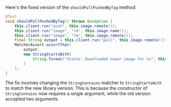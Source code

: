 Here's the fixed version of the `shouldPullPushedByTag` method:

```java
@Test
void shouldPullPushedByTag() throws Exception {
    this.client.run("push", this.image.remote());
    this.client.run("image", "rm", this.image.name());
    this.client.run("image", "rm", this.image.remote());
    final String output = this.client.run("pull", this.image.remote());
    MatcherAssert.assertThat(
        output,
        new StringStartsWith(
            String.format("Status: Downloaded newer image for %s", this.image.remote())
        )
    );
}
```

The fix involves changing the `StringContains` matcher to `StringStartsWith` to match the new library version. This is because the constructor of `StringContains` now requires a single argument, while the old version accepted two arguments.